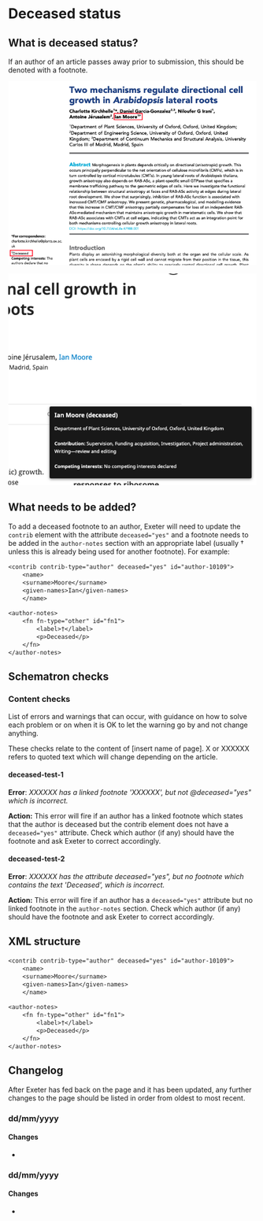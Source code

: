 # Deceased status

## What is deceased status?

If an author of an article passes away prior to submission, this should be denoted with a footnote. 

![An example of a deceased status footnote in the article PDF](../../.gitbook/assets/screenshot-2020-09-11-at-16.13.08.png)

![An example of a deceased status footnote on the eLife website](../../.gitbook/assets/screenshot-2020-09-11-at-16.13.33.png)

## What needs to be added?

To add a deceased footnote to an author, Exeter will need to update the `contrib` element with the attribute `deceased="yes"` and a footnote needs to be added in the `author-notes` section with an appropriate label \(usually † unless this is already being used for another footnote\). For example: 

```markup
<contrib contrib-type="author" deceased="yes" id="author-10109">
    <name>
    <surname>Moore</surname>
    <given-names>Ian</given-names>
    </name>
```

```markup
<author-notes>
    <fn fn-type="other" id="fn1">
        <label>†</label>
        <p>Deceased</p>
    </fn>
</author-notes>
```

## Schematron checks

### Content checks

List of errors and warnings that can occur, with guidance on how to solve each problem or on when it is OK to let the warning go by and not change anything.

These checks relate to the content of \[insert name of page\]. X or XXXXXX refers to quoted text which will change depending on the article.

#### deceased-test-1

**Error**: _XXXXXX has a linked footnote 'XXXXXX', but not @deceased="yes" which is incorrect._

**Action:** This error will fire if an author has a linked footnote which states that the author is deceased but the contrib element does not have a `deceased="yes"` attribute. Check which author \(if any\) should have the footnote and ask Exeter to correct accordingly. 

#### deceased-test-2

**Error**: _XXXXXX has the attribute deceased="yes", but no footnote which contains the text 'Deceased', which is incorrect._

**Action:** This error will fire if an author has a `deceased="yes"` attribute but no linked footnote in the `author-notes` section. Check which author \(if any\) should have the footnote and ask Exeter to correct accordingly. 

## XML structure

```markup
<contrib contrib-type="author" deceased="yes" id="author-10109">
    <name>
    <surname>Moore</surname>
    <given-names>Ian</given-names>
    </name>
```

```markup
<author-notes>
    <fn fn-type="other" id="fn1">
        <label>†</label>
        <p>Deceased</p>
    </fn>
</author-notes>
```

## Changelog

After Exeter has fed back on the page and it has been updated, any further changes to the page should be listed in order from oldest to most recent.

### dd/mm/yyyy

#### Changes

* 
### dd/mm/yyyy

#### Changes

* 
